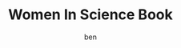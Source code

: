 ---
layout: item
title: Women In Science Book
author: ben
itemid: 2019-03-22-ID0007
itemcontributor: Rhiana House
itemcreator: Rachel Ignotofsky
itemsubject: Books
itemdate: circa 2016
itemtype: Physical Object
shortdesc: A short, hardback book regarding women in science.
categories: [ Sentimental ]
tags: [ Book, Science, Women ]
itemabout: |
 This hardback book by [Rachel Ignotofsky](https://www.rachelignotofskydesign.com), entitled []*Women in Science: 50 Fearless Pioneers Who Changed the World*](https://www.rachelignotofskydesign.com/women-in-science), explores the lives of 50 of the most influential women in science throughout history.
itemquote: |
 My mother gave this to me before I left for college. She wanted me to have this as a parting gift. She pulled it out and she was like, "I just want you to have this to remember me and like never feel down. Like if you’re behind or like 'cuz all these women were behind at one point and they powered through it so..." She’s been very supportive for whatever I want to do. There are a few women in this book that really speak to me and empower me to want to further my education.
---